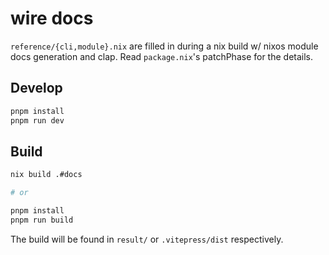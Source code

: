 # wire docs

`reference/{cli,module}.nix` are filled in during a nix build w/ nixos module docs generation and clap. Read `package.nix`'s patchPhase for the details.

## Develop

```sh
pnpm install
pnpm run dev
```

## Build

```sh
nix build .#docs

# or

pnpm install
pnpm run build
```

The build will be found in `result/` or `.vitepress/dist` respectively.

